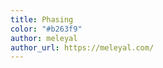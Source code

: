 ```yaml
---
title: Phasing
color: "#b263f9"
author: meleyal
author_url: https://meleyal.com/
---
```


<script>
const { ring, metronome, sampler, samples } = gen;

(async () => {
  const context = new AudioContext();
  const piano1 = await sampler(context, {
    samples: samples.piano,
    output: context.destination
  });
  const piano2 = await sampler(context, {
    samples: samples.piano,
    output: context.destination
  });
  const metro = metronome(context, 14);

  const notes = ring([
    "E4",
    "F#4",
    "B4",
    "C#5",
    "D5",
    "F#4",
    "E4",
    "C#5",
    "B4",
    "F#4",
    "D5",
    "C#5"
  ]);

  let phase = 0;

  metro.on("tick", tick => {
    const note = notes(tick);
    piano1(note, { start: now });
    piano2(note, { start: now + phase });
    phase += 0.003;
  });
  metro.start();
})();
</script>
